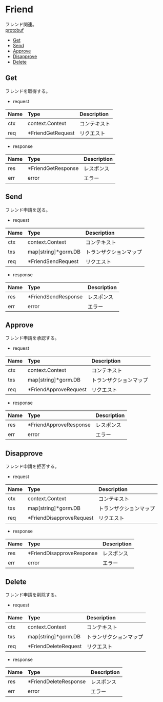 # Friend
フレンド関連。  
[protobuf](https://github.com/game-core/gocrafter/tree/main/docs/proto/api/game/friend)  

- [Get](https://github.com/game-core/gocrafter/blob/main/docs/md/function/friend.md#get)
- [Send](https://github.com/game-core/gocrafter/blob/main/docs/md/function/friend.md#send)
- [Approve](https://github.com/game-core/gocrafter/blob/main/docs/md/function/friend.md#approve)
- [Disapprove](https://github.com/game-core/gocrafter/blob/main/docs/md/function/friend.md#disapprove)
- [Delete](https://github.com/game-core/gocrafter/blob/main/docs/md/function/friend.md#delete)

## Get
フレンドを取得する。
- request

| Name | Type | Description |
| :--- | :--- | :--- |
| ctx | context.Context | コンテキスト |
| req | *FriendGetRequest | リクエスト |

- response

| Name | Type | Description |
| :--- | :--- | :--- |
| res | *FriendGetResponse | レスポンス |
| err | error | エラー |

## Send
フレンド申請を送る。
- request

| Name | Type | Description |
| :--- | :--- | :--- |
| ctx | context.Context | コンテキスト |
| txs | map[string]*gorm.DB | トランザクションマップ |
| req | *FriendSendRequest | リクエスト |

- response

| Name | Type | Description |
| :--- | :--- | :--- |
| res | *FriendSendResponse | レスポンス |
| err | error | エラー |

## Approve
フレンド申請を承認する。
- request

| Name | Type | Description |
| :--- | :--- | :--- |
| ctx | context.Context | コンテキスト |
| txs | map[string]*gorm.DB | トランザクションマップ |
| req | *FriendApproveRequest | リクエスト |

- response

| Name | Type | Description |
| :--- | :--- | :--- |
| res | *FriendApproveResponse | レスポンス |
| err | error | エラー |

## Disapprove
フレンド申請を拒否する。
- request

| Name | Type | Description |
| :--- | :--- | :--- |
| ctx | context.Context | コンテキスト |
| txs | map[string]*gorm.DB | トランザクションマップ |
| req | *FriendDisapproveRequest | リクエスト |

- response

| Name | Type | Description |
| :--- | :--- | :--- |
| res | *FriendDisapproveResponse | レスポンス |
| err | error | エラー |

## Delete
フレンド申請を削除する。
- request

| Name | Type | Description |
| :--- | :--- | :--- |
| ctx | context.Context | コンテキスト |
| txs | map[string]*gorm.DB | トランザクションマップ |
| req | *FriendDeleteRequest | リクエスト |

- response

| Name | Type | Description |
| :--- | :--- | :--- |
| res | *FriendDeleteResponse | レスポンス |
| err | error | エラー |
